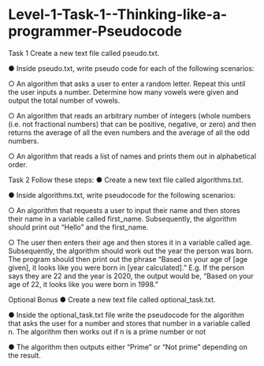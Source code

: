 # Level-1-Task-1--Thinking-like-a-programmer-Pseudocode

Task 1
Create a new text file called pseudo.txt.

● Inside pseudo.txt, write pseudo code for each of the following scenarios:

○ An algorithm that asks a user to enter a random letter. Repeat this until the user inputs a number. Determine how many vowels were given and output the total number of vowels.

○ An algorithm that reads an arbitrary number of integers (whole numbers (i.e. not fractional numbers) that can be positive, negative, or zero) and then returns the average of all the even numbers and the average of all the odd numbers.

○ An algorithm that reads a list of names and prints them out in alphabetical order.

Task 2
Follow these steps: ● Create a new text file called algorithms.txt.

● Inside algorithms.txt, write pseudocode for the following scenarios:

○ An algorithm that requests a user to input their name and then stores their name in a variable called first_name. Subsequently, the algorithm should print out “Hello” and the first_name.

○ The user then enters their age and then stores it in a variable called age. Subsequently, the algorithm should work out the year the person was born. The program should then print out the phrase “Based on your age of [age given], it looks like you were born in [year calculated].” E.g. If the person says they are 22 and the year is 2020, the output would be, “Based on your age of 22, it looks like you were born in 1998.”

Optional Bonus
● Create a new text file called optional_task.txt.

● Inside the optional_task.txt file write the pseudocode for the algorithm that asks the user for a number and stores that number in a variable called n. The algorithm then works out if n is a prime number or not

● The algorithm then outputs either “Prime” or “Not prime” depending on the result.
